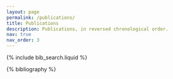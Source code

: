 ```yaml
---
layout: page
permalink: /publications/
title: Publications
description: Publications, in reversed chronological order.
nav: true
nav_order: 3
---
```


<!-- _pages/publications.md -->

<!-- Bibsearch Feature -->

{% include bib_search.liquid %}

<div class="publications">

{% bibliography %}

</div>
